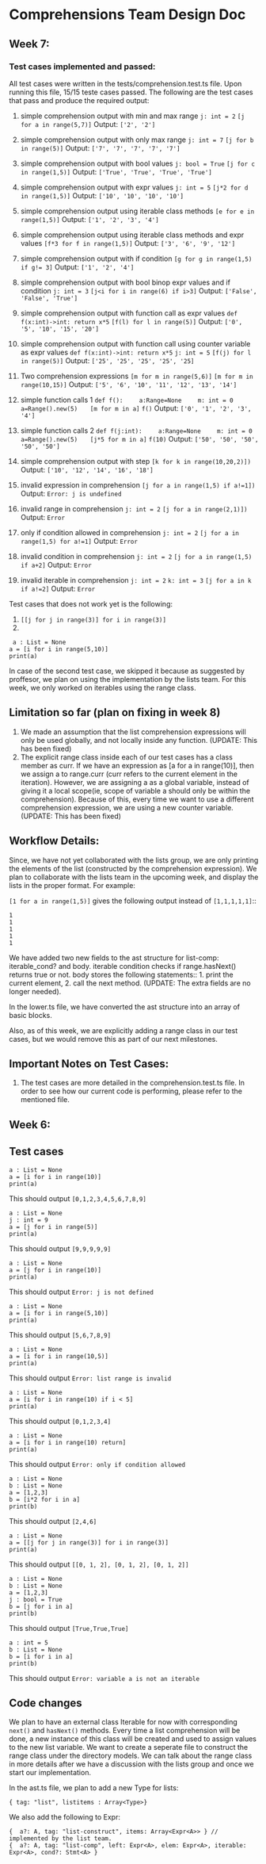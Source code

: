 # Comprehensions Team Design Doc

## Week 7:
### Test cases implemented and passed:
All test cases were written in the tests/comprehension.test.ts file. Upon running this file, 15/15 teste cases passed. The following are the test cases that pass and produce the required output:

1. simple comprehension output with min and max range
```j: int = 2```
```[j for a in range(5,7)]```
Output: ```['2', '2']```

2. simple comprehension output with only max range
```j: int = 7```
```[j for b in range(5)]```
Output: ```['7', '7', '7', '7', '7']```

3. simple comprehension output with bool values
```j: bool = True```
```[j for c in range(1,5)]```
Output: ```['True', 'True', 'True', 'True']```

4. simple comprehension output with expr values
```j: int = 5```
```[j*2 for d in range(1,5)]```
Output: ```['10', '10', '10', '10']```

5. simple comprehension output using iterable class methods
```[e for e in range(1,5)]```
Output: ```['1', '2', '3', '4']```

6. simple comprehension output using iterable class methods and expr values
```[f*3 for f in range(1,5)]```
Output: ```['3', '6', '9', '12']```

7. simple comprehension output with if condition
```[g for g in range(1,5) if g!= 3]```
Output: ```['1', '2', '4']```

8. simple comprehension output with bool binop expr values and if condition
```j: int = 3```
```[j<i for i in range(6) if i>3]```
Output: ```['False', 'False', 'True']```

9. simple comprehension output with function call as expr values
```def f(x:int)->int: return x*5```
```[f(l) for l in range(5)]```
Output: ```['0', '5', '10', '15', '20']```

10. simple comprehension output with function call using counter variable as expr values
```def f(x:int)->int: return x*5```
```j: int = 5```
```[f(j) for l in range(5)]```
Output: ```['25', '25', '25', '25', '25]```

11. Two comprehension expressions
```[m for m in range(5,6)]```
```[m for m in range(10,15)]```
Output: ```['5', '6', '10', '11', '12', '13', '14']```

12. simple function calls 1
```def f():```
```    a:Range=None```
```    m: int = 0```
```    a=Range().new(5)```
```   [m for m in a]```
```f()```
Output: ```['0', '1', '2', '3', '4']```

13. simple function calls 2
```def f(j:int):```
```    a:Range=None```
```    m: int = 0```
```    a=Range().new(5)```
```   [j*5 for m in a]```
```f(10)```
Output: ```['50', '50', '50', '50', '50']```

14. simple comprehension output with step
```[k for k in range(10,20,2)])```
Output: ```['10', '12', '14', '16', '18']```

15. invalid expression in comprehension
```[j for a in range(1,5) if a!=1])```
Output: ```Error: j is undefined```

16. invalid range in comprehension
```j: int = 2```
```[j for a in range(2,1)])```
Output: ```Error```

17. only if condition allowed in comprehension
```j: int = 2```
```[j for a in range(1,5) for a!=1]```
Output: ```Error```

18. invalid condition in comprehension
```j: int = 2```
```[j for a in range(1,5) if a+2]```
Output: ```Error```

19. invalid iterable in comprehension
```j: int = 2```
```k: int = 3```
```[j for a in k if a!=2]```
Output: ```Error```

Test cases that does not work yet is the following:

1. ```[[j for j in range(3)] for i in range(3)]```
2. 
```
 a : List = None
a = [i for i in range(5,10)]
print(a)
```
In case of the second test case, we skipped it because as suggested by proffesor, we plan on using the implementation by the lists team. For this week, we only worked on iterables using the range class.

## Limitation so far (plan on fixing in week 8)

1. We made an assumption that the list comprehension expressions will only be used globally, and not locally inside any function. (UPDATE: This has been fixed)
2. The explicit range class inside each of our test cases has a class member as curr. If we have an expression as [a for a in range(10)], then we assign a to range.curr (curr refers to the current element in the iteration). However, we are assigning a as a global variable, instead of giving it a local scope(ie, scope of variable a should only be within the comprehension). Because of this, every time we want to use a different comprehension expression, we are using a new counter variable. (UPDATE: This has been fixed)


## Workflow Details:

Since, we have not yet collaborated with the lists group, we are only printing the elements of the list (constructed by the comprehension expression). We plan to collaborate with the lists team in the upcoming week, and display the lists in the proper format. For example:

```[1 for a in range(1,5)]``` gives the following output instead of ```[1,1,1,1,1]```::
```
1
1
1
1
1
```
We have added two new fields to the ast structure for list-comp: iterable_cond? and body. iterable condition checks if range.hasNext() returns true or not. body stores the following statements:: 1. print the current element, 2. call the next method. (UPDATE: The extra fields are no longer needed).

In the lower.ts file, we have converted the ast structure into an array of basic blocks. 

Also, as of this week, we are explicitly adding a range class in our test cases, but we would remove this as part of our next milestones. 

## Important Notes on Test Cases:

1. The test cases are more detailed in the comprehension.test.ts file. In order to see how our current code is performing, please refer to the mentioned file.





## Week 6:
## Test cases

```
a : List = None
a = [i for i in range(10)]
print(a)
```
This should output ```[0,1,2,3,4,5,6,7,8,9]```

```
a : List = None
j : int = 9
a = [j for i in range(5)]
print(a)
```
This should output ```[9,9,9,9,9]```

```
a : List = None
a = [j for i in range(10)]
print(a)
```
This should output ```Error: j is not defined```

```
a : List = None
a = [i for i in range(5,10)]
print(a)
```
This should output ```[5,6,7,8,9]```

```
a : List = None
a = [i for i in range(10,5)]
print(a)
```
This should output ```Error: list range is invalid```

```
a : List = None
a = [i for i in range(10) if i < 5]
print(a)
```
This should output ```[0,1,2,3,4]```

```
a : List = None
a = [i for i in range(10) return]
print(a)
```
This should output ```Error: only if condition allowed```

```
a : List = None
b : List = None
a = [1,2,3]
b = [i*2 for i in a]
print(b)
```
This should output ```[2,4,6]```

```
a : List = None
a = [[j for j in range(3)] for i in range(3)]
print(a)
```
This should output ```[[0, 1, 2], [0, 1, 2], [0, 1, 2]]```

```
a : List = None
b : List = None
a = [1,2,3]
j : bool = True
b = [j for i in a]
print(b)
```
This should output ```[True,True,True]```

```
a : int = 5
b : List = None
b = [i for i in a]
print(b)
```
This should output ```Error: variable a is not an iterable```

## Code changes

We plan to have an external class Iterable for now with corresponding ```next()``` and ```hasNext()``` methods. Every time a list comprehension will be done, a new instance of this class will be created and used to assign values to the new list variable. We want to create a seperate file to construct the range class under the directory models. We can talk about the range class in more details after we have a discussion with the lists group and once we start our implementation.

In the ast.ts file,  we plan to add a new Type for lists:
```
{ tag: "list", listitems : Array<Type>}
```

We also add the following to Expr<A>:
```
{  a?: A, tag: "list-construct", items: Array<Expr<A>> } // implemented by the list team. 
{  a?: A, tag: "list-comp", left: Expr<A>, elem: Expr<A>, iterable: Expr<A>, cond?: Stmt<A> }
```



